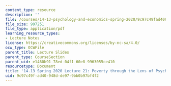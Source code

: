 ```yaml
---
content_type: resource
description: ''
file: /courses/14-13-psychology-and-economics-spring-2020/9c97c49fad40948dde979bb0b97bf4f2_MIT14_13S20_lec21.pdf
file_size: 997251
file_type: application/pdf
learning_resource_types:
- Lecture Notes
license: https://creativecommons.org/licenses/by-nc-sa/4.0/
ocw_type: OCWFile
parent_title: Lecture Slides
parent_type: CourseSection
parent_uid: e1460b91-78ed-04f1-60e8-9963055ce410
resourcetype: Document
title: '14.13 Spring 2020 Lecture 21: Poverty through the Lens of Psychology'
uid: 9c97c49f-ad40-948d-de97-9bb0b97bf4f2
---
```

